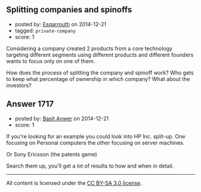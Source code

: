 ## Splitting companies and spinoffs

- posted by: [Esqarrouth](https://stackexchange.com/users/3055586/esqarrouth) on 2014-12-21
- tagged: `private-company`
- score: 1

<p>Considering a company created 2 products from a core technology targeting different segments using different products and different founders wants to focus only on one of them.</p>

<p>How does the process of splitting the company and spinoff work? Who gets to keep what percentage of ownership in which company? What about the investors?</p>



## Answer 1717

- posted by: [Basit Anwer](https://stackexchange.com/users/150816/basit-anwer) on 2014-12-21
- score: 1

<p>If you're looking for an example you could look into HP Inc. split-up. One focusing on Personal computers the other focusing on server machines.</p>

<p>Or Sony Ericsson (the patents game)</p>

<p>Search them up, you'll get a lot of results to how and when in detail.</p>




---

All content is licensed under the [CC BY-SA 3.0 license](https://creativecommons.org/licenses/by-sa/3.0/).
